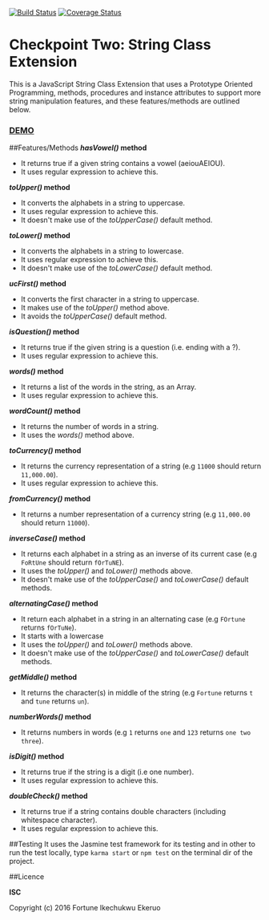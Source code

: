 [![Build Status](https://travis-ci.org/andela-efortune/stringClassExtension.svg?branch=develop)](https://travis-ci.org/andela-efortune/stringClassExtension)
[![Coverage Status](https://coveralls.io/repos/github/andela-efortune/stringClassExtension/badge.svg?branch=develop)](https://coveralls.io/github/andela-efortune/stringClassExtension?branch=develop)

# Checkpoint Two: String Class Extension 
This is a JavaScript String Class Extension that uses a Prototype Oriented Programming, methods, procedures and instance attributes to support more string manipulation features, and these features/methods are outlined below. 

### [DEMO](https://andela-efortune.github.io/stringClassExtension/)

##Features/Methods 
***hasVowel()* method**

* It returns true if a given string contains a vowel (aeiouAEIOU).
* It uses regular expression to achieve this. 

***toUpper()* method**

* It converts the alphabets in a string to uppercase.
* It uses regular expression to achieve this. 
* It doesn't make use of the *toUpperCase()* default method.

***toLower()* method**

* It converts the alphabets in a string to lowercase.
* It uses regular expression to achieve this. 
* It doesn't make use of the *toLowerCase()* default method.

***ucFirst()* method**

* It converts the first character in a string to uppercase.
* It makes use of the *toUpper()* method above. 
* It avoids the *toUpperCase()* default method.


***isQuestion()* method**

* It returns true if the given string is a question (i.e. ending with a ?).
* It uses regular expression to achieve this.

***words()* method**

* It returns a list of the words in the string, as an Array.
* It uses regular expression to achieve this.

***wordCount()* method**

* It returns the number of words in a string.
* It uses the *words()* method above.

***toCurrency()* method**

* It returns the currency representation of a string (e.g `11000` should return `11,000.00`).
* It uses regular expression to achieve this.

***fromCurrency()* method**

* It returns a number representation of a currency string (e.g `11,000.00` should return `11000`).

***inverseCase()* method**

* It returns each alphabet in a string as an inverse of its current case (e.g `FoRtUne` should return `fOrTuNE`).
* It uses the *toUpper()* and *toLower()* methods above.
* It doesn't make use of the *toUpperCase()* and *toLowerCase()* default methods. 

***alternatingCase()* method**

* It return each alphabet in a string in an alternating case (e.g `FOrtune` returns `fOrTuNe`).
* It starts with a lowercase
* It uses the *toUpper()* and *toLower()* methods above.  
* It doesn't make use of the *toUpperCase()* and *toLowerCase()* default methods.

***getMiddle()* method**

* It returns the character(s) in middle of the string (e.g `Fortune` returns `t` and `tune` returns `un`).

***numberWords()* method**

* It returns numbers in words (e.g `1` returns `one` and `123` returns `one two three`).

***isDigit()* method**

* It returns true if the string is a digit (i.e one number).
* It uses regular expression to achieve this. 

***doubleCheck()* method**

* It returns true if a string contains double characters (including whitespace character).
* It uses regular expression to achieve this.


##Testing
It uses the Jasmine test framework for its testing and in other to run the test locally, type `karma start` or `npm test` on the terminal dir of the project.

##Licence
 
**ISC** 

Copyright (c) 2016 Fortune Ikechukwu Ekeruo